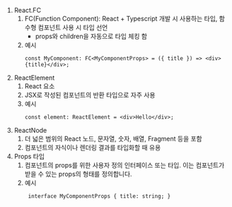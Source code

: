 1. React.FC
    1. FC(Function Component): React + Typescript 개발 시 사용하는 타입, 함수형 컴포넌트 사용 시 타입 선언
        - props와 children을 자동으로 타입 체킹 함
    2. 예시
        ```tsx
        const MyComponent: FC<MyComponentProps> = ({ title }) => <div>{title}</div>;
        ```
2. ReactElement
    1. React 요소
    2. JSX로 작성된 컴포넌트의 반환 타입으로 자주 사용
    3. 예시
        ```tsx
        const element: ReactElement = <div>Hello</div>;
        ```
3. ReactNode
    1. 더 넓은 범위의 React 노드, 문자열, 숫자, 배열, Fragment 등을 포함
    2. 컴포넌트의 자식이나 렌더링 결과를 타입화할 때 유용
4. Props 타입
    1. 컴포넌트의 props를 위한 사용자 정의 인터페이스 또는 타입. 이는 컴포넌트가 받을 수 있는 props의 형태를 정의합니다.
    2. 예시
       ```tsx
        interface MyComponentProps { title: string; }
       ```
